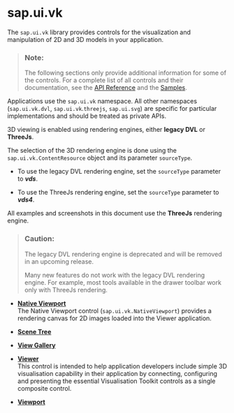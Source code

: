 <!-- loio9be7f960a39748c9b95c3711fb0e52a9 -->

# sap.ui.vk

The `sap.ui.vk` library provides controls for the visualization and manipulation of 2D and 3D models in your application.

> ### Note:  
> The following sections only provide additional information for some of the controls. For a complete list of all controls and their documentation, see the [API Reference](https://ui5.sap.com/#/api) and the [Samples](https://ui5.sap.com/#/controls). 

Applications use the `sap.ui.vk` namespace. All other namespaces \(`sap.ui.vk.dvl`, `sap.ui.vk`.`threejs`, `sap.ui.svg`\) are specific for particular implementations and should be treated as private APIs.

3D viewing is enabled using rendering engines, either **legacy DVL** or **ThreeJs**.

The selection of the 3D rendering engine is done using the `sap.ui.vk.ContentResource` object and its parameter `sourceType`.

-   To use the legacy DVL rendering engine, set the `sourceType` parameter to ***vds***.

-   To use the ThreeJs rendering engine, set the `sourceType` parameter to ***vds4***.


All examples and screenshots in this document use the **ThreeJs** rendering engine.

> ### Caution:  
> The legacy DVL rendering engine is deprecated and will be removed in an upcoming release.
> 
> Many new features do not work with the legacy DVL rendering engine. For example, most tools available in the drawer toolbar work only with ThreeJs rendering.

-   **[Native Viewport](native-viewport-ab5acd7.md "The Native Viewport control (sap.ui.vk.NativeViewport) provides a
		rendering canvas for 2D images loaded into the Viewer application. ")**  
The Native Viewport control \(`sap.ui.vk.NativeViewport`\) provides a rendering canvas for 2D images loaded into the Viewer application.
-   **[Scene Tree](scene-tree-ab70215.md "")**  

-   **[View Gallery](view-gallery-4717af4.md "")**  

-   **[Viewer](viewer-7f7d55d.md "This control is intended to help application developers include simple 3D visualisation
		capability in their application by connecting, configuring and presenting the essential
		Visualisation Toolkit controls as a single composite control.")**  
This control is intended to help application developers include simple 3D visualisation capability in their application by connecting, configuring and presenting the essential Visualisation Toolkit controls as a single composite control.
-   **[Viewport](viewport-acd3467.md "")**  


